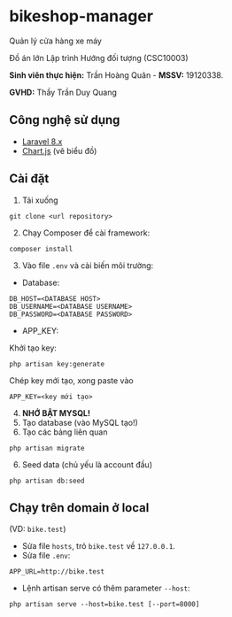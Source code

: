 # bikeshop-manager
Quản lý cửa hàng xe máy

Đồ án lớn Lập trình Hướng đối tượng (CSC10003)

**Sinh viên thực hiện:** Trần Hoàng Quân - **MSSV:** 19120338.

**GVHD:** Thầy Trần Duy Quang

## Công nghệ sử dụng
- [Laravel 8.x](https://laravel.com)
- [Chart.js](https://www.chartjs.org) (vẽ biểu đồ)

## Cài đặt
1. Tải xuống
```
git clone <url repository>
```
2. Chạy Composer để cài framework:
```
composer install
```
3. Vào file `.env` và cài biến môi trường:
- Database:
```
DB_HOST=<DATABASE HOST>
DB_USERNAME=<DATABASE USERNAME>
DB_PASSWORD=<DATABASE PASSWORD>
```
- APP_KEY:

Khởi tạo key:
```
php artisan key:generate
```

Chép key mới tạo, xong paste vào
```
APP_KEY=<key mới tạo>
```

4. **NHỚ BẬT MYSQL!**
5. Tạo database (vào MySQL tạo!)
6. Tạo các bảng liên quan
```
php artisan migrate
```
6. Seed data (chủ yếu là account đầu)
```
php artisan db:seed
```

## Chạy trên domain ở local
 (VD: `bike.test`)

- Sửa file `hosts`, trỏ `bike.test` về `127.0.0.1`.
- Sửa file `.env`:
```
APP_URL=http://bike.test
```
- Lệnh artisan serve có thêm parameter `--host`:
```
php artisan serve --host=bike.test [--port=8000]
```